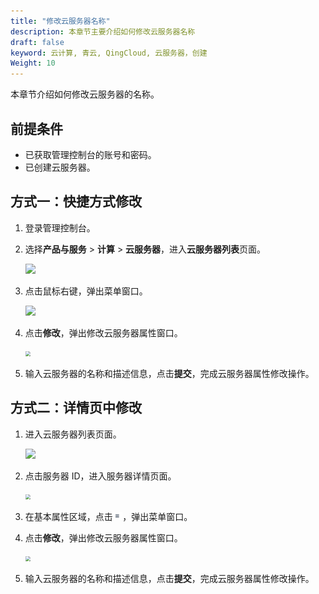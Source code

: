 ```yaml
---
title: "修改云服务器名称"
description: 本章节主要介绍如何修改云服务器名称
draft: false
keyword: 云计算, 青云, QingCloud, 云服务器，创建
Weight: 10
---
```


本章节介绍如何修改云服务器的名称。

## 前提条件

- 已获取管理控制台的账号和密码。
- 已创建云服务器。

## 方式一：快捷方式修改

1. 登录管理控制台。

2. 选择**产品与服务** > **计算** > **云服务器**，进入**云服务器列表**页面。

   ![](/compute/vm/_images/vm_server_list.png)

3. 点击鼠标右键，弹出菜单窗口。

   ![](/compute/vm/_images/vm_modify_name.png)

4. 点击**修改**，弹出修改云服务器属性窗口。

   <img src="/compute/vm/_images/vm_modify_name_win.png" style="zoom:50%;" />

5. 输入云服务器的名称和描述信息，点击**提交**，完成云服务器属性修改操作。

## 方式二：详情页中修改

1. 进入云服务器列表页面。

   ![](/compute/vm/_images/vm_server_list.png)

2. 点击服务器 ID，进入服务器详情页面。

   <img src="/compute/vm/_images/vm_modify_name_details.png" style="zoom:50%;" />

3. 在基本属性区域，点击<img src="../../../_images/icon_more.png" style="zoom:35%;" />，弹出菜单窗口。

4. 点击**修改**，弹出修改云服务器属性窗口。

   <img src="/compute/vm/_images/vm_modify_name_win.png" style="zoom:50%;" />

5. 输入云服务器的名称和描述信息，点击**提交**，完成云服务器属性修改操作。

